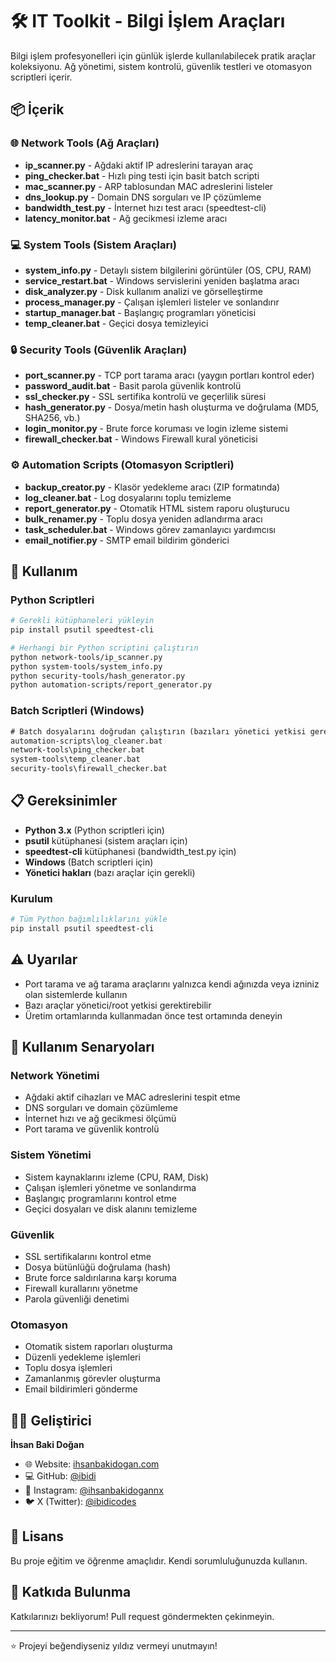 # 🛠️ IT Toolkit - Bilgi İşlem Araçları

Bilgi işlem profesyonelleri için günlük işlerde kullanılabilecek pratik araçlar koleksiyonu. Ağ yönetimi, sistem kontrolü, güvenlik testleri ve otomasyon scriptleri içerir.

## 📦 İçerik

### 🌐 Network Tools (Ağ Araçları)
- **ip_scanner.py** - Ağdaki aktif IP adreslerini tarayan araç
- **ping_checker.bat** - Hızlı ping testi için basit batch scripti
- **mac_scanner.py** - ARP tablosundan MAC adreslerini listeler
- **dns_lookup.py** - Domain DNS sorguları ve IP çözümleme
- **bandwidth_test.py** - İnternet hızı test aracı (speedtest-cli)
- **latency_monitor.bat** - Ağ gecikmesi izleme aracı

### 💻 System Tools (Sistem Araçları)
- **system_info.py** - Detaylı sistem bilgilerini görüntüler (OS, CPU, RAM)
- **service_restart.bat** - Windows servislerini yeniden başlatma aracı
- **disk_analyzer.py** - Disk kullanım analizi ve görselleştirme
- **process_manager.py** - Çalışan işlemleri listeler ve sonlandırır
- **startup_manager.bat** - Başlangıç programları yöneticisi
- **temp_cleaner.bat** - Geçici dosya temizleyici

### 🔒 Security Tools (Güvenlik Araçları)
- **port_scanner.py** - TCP port tarama aracı (yaygın portları kontrol eder)
- **password_audit.bat** - Basit parola güvenlik kontrolü
- **ssl_checker.py** - SSL sertifika kontrolü ve geçerlilik süresi
- **hash_generator.py** - Dosya/metin hash oluşturma ve doğrulama (MD5, SHA256, vb.)
- **login_monitor.py** - Brute force koruması ve login izleme sistemi
- **firewall_checker.bat** - Windows Firewall kural yöneticisi

### ⚙️ Automation Scripts (Otomasyon Scriptleri)
- **backup_creator.py** - Klasör yedekleme aracı (ZIP formatında)
- **log_cleaner.bat** - Log dosyalarını toplu temizleme
- **report_generator.py** - Otomatik HTML sistem raporu oluşturucu
- **bulk_renamer.py** - Toplu dosya yeniden adlandırma aracı
- **task_scheduler.bat** - Windows görev zamanlayıcı yardımcısı
- **email_notifier.py** - SMTP email bildirim gönderici

## 🚀 Kullanım

### Python Scriptleri
```bash
# Gerekli kütüphaneleri yükleyin
pip install psutil speedtest-cli

# Herhangi bir Python scriptini çalıştırın
python network-tools/ip_scanner.py
python system-tools/system_info.py
python security-tools/hash_generator.py
python automation-scripts/report_generator.py
```

### Batch Scriptleri (Windows)
```cmd
# Batch dosyalarını doğrudan çalıştırın (bazıları yönetici yetkisi gerektirir)
automation-scripts\log_cleaner.bat
network-tools\ping_checker.bat
system-tools\temp_cleaner.bat
security-tools\firewall_checker.bat
```

## 📋 Gereksinimler

- **Python 3.x** (Python scriptleri için)
- **psutil** kütüphanesi (sistem araçları için)
- **speedtest-cli** kütüphanesi (bandwidth_test.py için)
- **Windows** (Batch scriptleri için)
- **Yönetici hakları** (bazı araçlar için gerekli)

### Kurulum
```bash
# Tüm Python bağımlılıklarını yükle
pip install psutil speedtest-cli
```

## ⚠️ Uyarılar

- Port tarama ve ağ tarama araçlarını yalnızca kendi ağınızda veya izniniz olan sistemlerde kullanın
- Bazı araçlar yönetici/root yetkisi gerektirebilir
- Üretim ortamlarında kullanmadan önce test ortamında deneyin

## 🎯 Kullanım Senaryoları

### Network Yönetimi
- Ağdaki aktif cihazları ve MAC adreslerini tespit etme
- DNS sorguları ve domain çözümleme
- İnternet hızı ve ağ gecikmesi ölçümü
- Port tarama ve güvenlik kontrolü

### Sistem Yönetimi
- Sistem kaynaklarını izleme (CPU, RAM, Disk)
- Çalışan işlemleri yönetme ve sonlandırma
- Başlangıç programlarını kontrol etme
- Geçici dosyaları ve disk alanını temizleme

### Güvenlik
- SSL sertifikalarını kontrol etme
- Dosya bütünlüğü doğrulama (hash)
- Brute force saldırılarına karşı koruma
- Firewall kurallarını yönetme
- Parola güvenliği denetimi

### Otomasyon
- Otomatik sistem raporları oluşturma
- Düzenli yedekleme işlemleri
- Toplu dosya işlemleri
- Zamanlanmış görevler oluşturma
- Email bildirimleri gönderme

## 👨‍💻 Geliştirici

**İhsan Baki Doğan**

- 🌐 Website: [ihsanbakidogan.com](https://ihsanbakidogan.com)
- 💻 GitHub: [@ibidi](https://github.com/ibidi)
- 📸 Instagram: [@ihsanbakidogannx](https://instagram.com/ihsanbakidogannx)
- 🐦 X (Twitter): [@ibidicodes](https://x.com/ibidicodes)

## 📝 Lisans

Bu proje eğitim ve öğrenme amaçlıdır. Kendi sorumluluğunuzda kullanın.

## 🤝 Katkıda Bulunma

Katkılarınızı bekliyorum! Pull request göndermekten çekinmeyin.

---

⭐ Projeyi beğendiyseniz yıldız vermeyi unutmayın!
